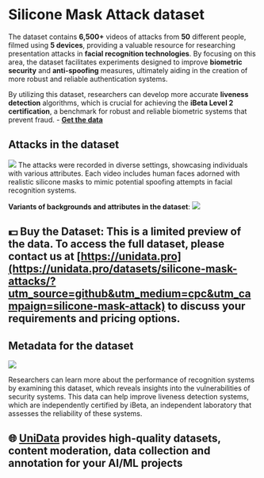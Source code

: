 # Silicone Mask Attack dataset

The dataset contains **6,500+** videos of attacks from **50** different people, filmed using **5 devices**, providing a valuable resource for researching presentation attacks in **facial recognition technologies**. By focusing on this area, the dataset facilitates experiments designed to improve **biometric security** and **anti-spoofing** measures, ultimately aiding in the creation of more robust and reliable authentication systems.

By utilizing this dataset, researchers can develop more accurate **liveness detection** algorithms, which is crucial for achieving the **iBeta Level 2 certification**, a benchmark for robust and reliable biometric systems that prevent fraud.  - **[Get the data](https://unidata.pro/datasets/silicone-mask-attacks/?utm_source=github&utm_medium=cpc&utm_campaign=silicone-mask-attack)**

## Attacks in the dataset
![](https://www.googleapis.com/download/storage/v1/b/kaggle-user-content/o/inbox%2F22059654%2F33e0cde6cdddafc7af54be592790bbf1%2FFrame%20144%20(1).png?generation=1730202854031131&alt=media)
The attacks were recorded in diverse settings, showcasing individuals with various attributes. Each video includes human faces adorned with realistic silicone masks to mimic potential spoofing attempts in facial recognition systems.

**Variants of backgrounds and attributes in the dataset**:
![](https://www.googleapis.com/download/storage/v1/b/kaggle-user-content/o/inbox%2F22059654%2Fbf3ed70a8a519ebb4bbdd8fc634bd4f3%2FFrame%20146%20(2).png?generation=1730208154622175&alt=media)

## 💵 Buy the Dataset: This is a limited preview of the data. To access the full dataset, please contact us at [https://unidata.pro](https://unidata.pro/datasets/silicone-mask-attacks/?utm_source=github&utm_medium=cpc&utm_campaign=silicone-mask-attack) to discuss your requirements and pricing options.

## Metadata for the dataset
![](https://www.googleapis.com/download/storage/v1/b/kaggle-user-content/o/inbox%2F22059654%2F895d1c6d0f66f62f5483cef44b267189%2FFrame%20136%20(1).png?generation=1730156029345280&alt=media)

Researchers can learn more about the performance of recognition systems by examining this dataset, which reveals insights into the vulnerabilities of security systems. This data can help improve liveness detection systems, which are independently certified by iBeta, an independent laboratory that assesses the reliability of these systems.

## 🌐 [UniData](https://unidata.pro/datasets/silicone-mask-attacks/?utm_source=github&utm_medium=cpc&utm_campaign=silicone-mask-attack) provides high-quality datasets, content moderation, data collection and annotation for your AI/ML projects 
